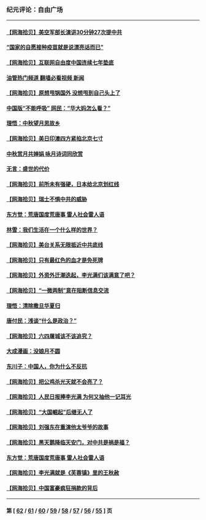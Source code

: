### 纪元评论：自由广场
---
#### [【网海拾贝】美空军部长演讲30分钟27次提中共](../../pages/nsc993/n13254918.md?09250330) 
#### [“国家的自愿接种疫苗就是说漂亮话而已”](../../pages/nsc993/n13254862.md?09250330) 
#### [【网海拾贝】互联网自由度中国连续七年垫底](../../pages/nsc993/n13252244.md?09250330) 
#### [油管热门频道 翻墙必看视频 新闻](ok?09250330)
#### [【网海拾贝】原想甩锅国外 没想甩到自己头上了](../../pages/nsc993/n13249727.md?09250330) 
#### [中国版“不能呼吸” 网民：“华大妈怎么看？”](../../pages/nsc993/n13249667.md?09250330) 
#### [理悟：中秋望月思故乡](../../pages/nsc993/n13248670.md?09250330) 
#### [【网海拾贝】美日印澳四方紧掐北京七寸](../../pages/nsc993/n13247358.md?09250330) 
#### [中秋赏月共婵娟 咏月诗词同欣赏](../../pages/nsc993/n13245718.md?09250330) 
#### [无言：盛世的代价](../../pages/nsc993/n13246214.md?09250330) 
#### [【网海拾贝】前所未有强硬，日本给北京划红线](../../pages/nsc993/n13243236.md?09250330) 
#### [【网海拾贝】瑞士不惧中共的威胁](../../pages/nsc993/n13241090.md?09250330) 
#### [东方觉：荒唐国度荒唐事 雷人社会雷人语](../../pages/nsc993/n13241022.md?09250330) 
#### [林雪：我们生活在一个什么样的世界？](../../pages/nsc993/n13236143.md?09250330) 
#### [【网海拾贝】美台关系无限抵近中共底线](../../pages/nsc993/n13238212.md?09250330) 
#### [【网海拾贝】只有最红色的血才是免死牌](../../pages/nsc993/n13235593.md?09250330) 
#### [【网海拾贝】外资外迁潮迭起，李光满们该满意了吧？](../../pages/nsc993/n13232287.md?09250330) 
#### [【网海拾贝】“一微两制”意在阻断信息交流](../../pages/nsc993/n13229519.md?09250330) 
#### [理悟：清除撒旦华夏归](../../pages/nsc993/n13229501.md?09250330) 
#### [唐付民：浅谈“什么是政治？”](../../pages/nsc993/n13228720.md?09250330) 
#### [【网海拾贝】六四屠城该不该追究？](../../pages/nsc993/n13227648.md?09250330) 
#### [大成漫画：没娘月不圆](../../pages/nsc993/n13227737.md?09250330) 
#### [东川子：中国人，你为什么不反抗](../../pages/nsc993/n13225723.md?09250330) 
#### [【网海拾贝】把公鸡杀光天就不会亮了？](../../pages/nsc993/n13225966.md?09250330) 
#### [【网海拾贝】人民日报捧李光满 为何又抽他一记耳光](../../pages/nsc993/n13224062.md?09250330) 
#### [【网海拾贝】“大国崛起”后继无人了](../../pages/nsc993/n13221320.md?09250330) 
#### [【网海拾贝】刘强东在重演他太爷爷的故事](../../pages/nsc993/n13218844.md?09250330) 
#### [【网海拾贝】黑天鹅降临天安门，对中共是祸是福？](../../pages/nsc993/n13216283.md?09250330) 
#### [东方觉：荒唐国度荒唐事 雷人社会雷人语](../../pages/nsc993/n13212849.md?09250330) 
#### [【网海拾贝】李光满就是《芙蓉镇》里的王秋赦](../../pages/nsc993/n13213872.md?09250330) 
#### [【网海拾贝】中国富豪疯狂捐款的背后](../../pages/nsc993/n13211297.md?09250330) 

---
#### 第 [ [62](./62.md?09250330) / [61](./61.md?09250330) / [60](./60.md?09250330) / [59](./59.md?09250330) / [58](./58.md?09250330) / [57](./57.md?09250330) / [56](./56.md?09250330) / [55](./55.md?09250330) ] 页

